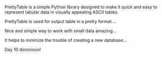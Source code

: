 PrettyTable is a simple Python library designed to make it quick and easy to represent tabular data in visually appealing ASCII tables.


PrettyTable is used for output table in a pretty format....

Nice and simple way to work with small data amazing...

It helps to minimize the trouble of creating a new database...


Day 10 donzoooo!
